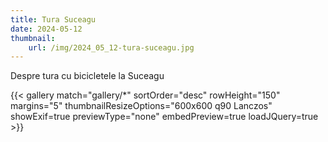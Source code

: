 ```yaml
---
title: Tura Suceagu
date: 2024-05-12
thumbnail:
    url: /img/2024_05_12-tura-suceagu.jpg
---
```


Despre tura cu bicicletele la Suceagu

{{< gallery match="gallery/*" sortOrder="desc" rowHeight="150" margins="5" thumbnailResizeOptions="600x600 q90 Lanczos" showExif=true previewType="none" embedPreview=true loadJQuery=true >}}
